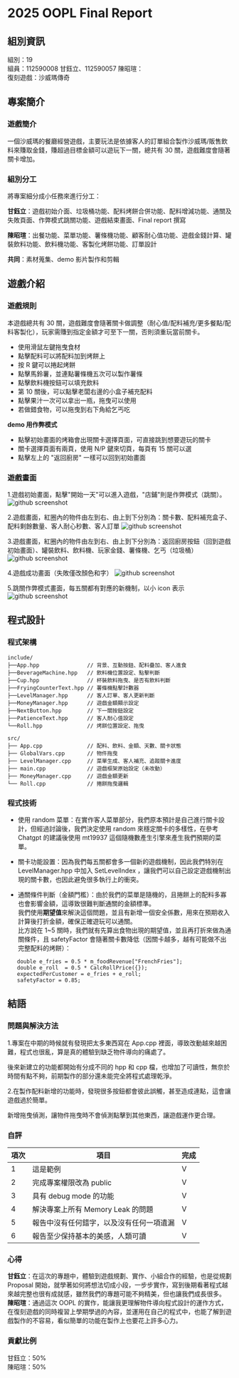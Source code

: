 # 2025 OOPL Final Report

## 組別資訊

組別：19  
組員：112590008 甘鈺立、112590057 陳昭瑄：  
復刻遊戲：沙威瑪傳奇

## 專案簡介

### 遊戲簡介
一個沙威瑪的餐廳經營遊戲，主要玩法是依據客人的訂單組合製作沙威瑪/販售飲料來賺取金錢，賺超過目標金額可以遊玩下一關，總共有 30 關，遊戲難度會隨著關卡增加。  

### 組別分工
將專案細分成小任務來進行分工：  

**甘鈺立**：遊戲初始介面、垃圾桶功能、配料烤餅合併功能、配料增減功能、通關及失敗頁面、作弊模式跳關功能、遊戲結束畫面、Final report 撰寫 

**陳昭瑄**：出餐功能、菜單功能、薯條機功能、顧客耐心值功能、遊戲金錢計算、罐裝飲料功能、飲料機功能、客製化烤餅功能、訂單設計  

**共同**：素材蒐集、demo 影片製作和剪輯

## 遊戲介紹
### 遊戲規則
本遊戲總共有 30 關，遊戲難度會隨著關卡做調整（耐心值/配料補充/更多餐點/配料客製化），玩家需賺到指定金額才可至下一關，否則須重玩當前關卡。
- 使用滑鼠左鍵拖曳食材
- 點擊配料可以將配料加到烤餅上
- 按 R 鍵可以捲起烤餅
- 點擊馬鈴薯，並連點薯條機五次可以製作薯條
- 點擊飲料機按鈕可以填充飲料
- 第 10 關後，可以點擊老闆右邊的小盒子補充配料
- 點擊果汁一次可以拿出一瓶，拖曳可以使用
- 若做錯食物，可以拖曳到右下角給乞丐吃

**demo 用作弊模式**
- 點擊初始畫面的烤箱會出現關卡選擇頁面，可直接跳到想要遊玩的關卡
- 關卡選擇頁面有兩頁，使用 N/P 鍵來切頁，每頁有 15 關可以選
- 點擊左上的 "返回廚房" 一樣可以回到初始畫面

### 遊戲畫面

1.遊戲初始畫面，點擊"開始一天"可以進入遊戲，"店鋪"則是作弊模式（跳關）。
![github screenshot](https://raw.githubusercontent.com/yulikan/ShawarmaImage/master/homePage1.png)  

2.遊戲畫面，紅圈內的物件由左到右、由上到下分別為：關卡數、配料補充盒子、配料剩餘數量、客人耐心秒數、客人訂單
![github screenshot](https://raw.githubusercontent.com/yulikan/ShawarmaImage/master/GameScreenshot1.png)  

3.遊戲畫面，紅圈內的物件由左到右、由上到下分別為：返回廚房按鈕（回到遊戲初始畫面）、罐裝飲料、飲料機、玩家金錢、薯條機、乞丐（垃圾桶）
![github screenshot](https://raw.githubusercontent.com/yulikan/ShawarmaImage/master/GameScreenshot2.png)  

4.遊戲成功畫面（失敗僅改顏色和字）
![github screenshot](https://raw.githubusercontent.com/yulikan/ShawarmaImage/master/GameWinScreenshot.png) 

5.跳關作弊模式畫面，每五關都有對應的新機制，以小 icon 表示
![github screenshot](https://raw.githubusercontent.com/yulikan/ShawarmaImage/master/GameCheatScreenshot1.png) 

## 程式設計

### 程式架構
```text
include/  
├──App.hpp               // 背景、互動按鈕、配料疊加、客人進食
├──BeverageMachine.hpp   // 飲料機位置設定、點擊判斷
├──Cup.hpp               // 杯裝飲料拖曳、是否有飲料判斷
├──FryingCounterText.hpp // 薯條機點擊計數器  
├──LevelManager.hpp      // 客人訂單、客人更新判斷
├──MoneyManager.hpp      // 遊戲金額顯示設定
├──NextButton.hpp        // 下一關按鈕設定
├──PatienceText.hpp      // 客人耐心值設定
└──Roll.hpp              // 烤餅位置設定、拖曳

src/
├── App.cpp              // 配料、飲料、金額、天數、關卡狀態
├── GlobalVars.cpp       // 物件拖曳
├── LevelManager.cpp     // 菜單生成、客人補充、追蹤關卡進度
├── main.cpp             // 遊戲框架原始設定（未改動）
├── MoneyManager.cpp     // 遊戲金額更新
└── Roll.cpp             // 捲餅拖曳邏輯
```

### 程式技術
- 使用 random 菜單：在實作客人菜單部分，我們原本預計是自己進行關卡設計，但經過討論後，我們決定使用 random 來穩定關卡的多樣性，在參考 Chatgpt 的建議後使用 mt19937 這個隨機數產生引擎來產生我們預期的菜單。
- 關卡功能設置：因為我們每五關都會多一個新的遊戲機制，因此我們特別在 LevelManager.hpp 中加入 SetLevelIndex ，讓我們可以自己設定遊戲機制出現的關卡數，也因此避免很多執行上的衝突。

- 通關條件判斷（金額門檻）：由於我們的菜單是隨機的，且捲餅上的配料多寡也會影響金額，這導致很難判斷通關的金額標準。  
我們使用**期望值**來解決這個問題，並且有新增一個安全係數，用來在預期收入計算後打折金額，確保正確遊玩可以通關。  
比方說在 1~5 關時，我們就有先算出食物出現的期望值，並且再打折來做為通關條件，且 safetyFactor 會隨著關卡數降低（因關卡越多，越有可能做不出完整配料的烤餅）：  
```
   double e_fries = 0.5 * m_foodRevenue["FrenchFries"];  
   double e_roll  = 0.5 * CalcRollPrice({});
   expectedPerCustomer = e_fries + e_roll;
   safetyFactor = 0.85;
```


## 結語

### 問題與解決方法
1.專案在中期的時候就有發現把太多東西寫在 App.cpp 裡面，導致改動越來越困難，程式也很亂，算是真的體驗到缺乏物件導向的痛處了。  
  
後來新建立的功能都開始有分成不同的 hpp 和 cpp 檔，也增加了可讀性，無奈於時間有點不夠，前期製作的部分還未能完全將程式處理乾淨。

2.在製作配料新增的功能時，發現很多按鈕都會彼此誤觸，甚至造成連點，這會讓遊戲過於簡單。

新增拖曳偵測，讓物件拖曳時不會偵測點擊到其他東西，讓遊戲運作更合理。

### 自評

| 項次 | 項目                   | 完成 |
|------|------------------------|-------|
| 1    | 這是範例 |  V  |
| 2    | 完成專案權限改為 public |  V  |
| 3    | 具有 debug mode 的功能  |  V  |
| 4    | 解決專案上所有 Memory Leak 的問題  |  V  |
| 5    | 報告中沒有任何錯字，以及沒有任何一項遺漏  |  V  |
| 6    | 報告至少保持基本的美感，人類可讀  |  V  |

### 心得
**甘鈺立**：在這次的專題中，體驗到遊戲規劃、實作、小組合作的經驗，也是從規劃 Proposal 開始，就學著如何將想法切成小段，一步步實作，寫到後期看著程式越來越完整也很有成就感，雖然我們的專題可能不夠精美，但也讓我們成長很多。  
**陳昭瑄**：通過這次 OOPL 的實作，能讓我更理解物件導向程式設計的運作方式，在復刻遊戲的同時複習上學期學過的內容，並運用在自己的程式中，也能了解到遊戲製作的不容易，看似簡單的功能在製作上也要花上許多心力。

### 貢獻比例
甘鈺立：50%  
陳昭瑄：50%